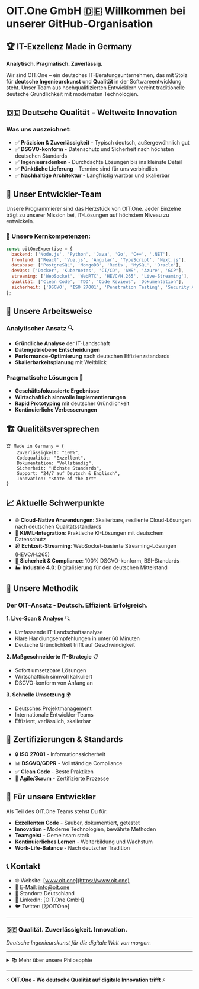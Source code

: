# OIT.One GmbH 🇩🇪 Willkommen bei unserer GitHub-Organisation

## 🏆 IT-Exzellenz Made in Germany
**Analytisch. Pragmatisch. Zuverlässig.**

Wir sind OIT.One – ein deutsches IT-Beratungsunternehmen, das mit Stolz für **deutsche Ingenieurskunst** und **Qualität** in der Softwareentwicklung steht. Unser Team aus hochqualifizierten Entwicklern vereint traditionelle deutsche Gründlichkeit mit modernsten Technologien.

## 🇩🇪 Deutsche Qualität - Weltweite Innovation
### Was uns auszeichnet:
- ✅ **Präzision & Zuverlässigkeit** - Typisch deutsch, außergewöhnlich gut
- ✅ **DSGVO-konform** - Datenschutz und Sicherheit nach höchsten deutschen Standards
- ✅ **Ingenieursdenken** - Durchdachte Lösungen bis ins kleinste Detail
- ✅ **Pünktliche Lieferung** - Termine sind für uns verbindlich
- ✅ **Nachhaltige Architektur** - Langfristig wartbar und skalierbar

## 👥 Unser Entwickler-Team
Unsere Programmierer sind das Herzstück von OIT.One. Jeder Einzelne trägt zu unserer Mission bei, IT-Lösungen auf höchstem Niveau zu entwickeln.

### 🌟 Unsere Kernkompetenzen:
```javascript
const oitOneExpertise = {
  backend: ['Node.js', 'Python', 'Java', 'Go', 'C++', '.NET'],
  frontend: ['React', 'Vue.js', 'Angular', 'TypeScript', 'Next.js'],
  database: ['PostgreSQL', 'MongoDB', 'Redis', 'MySQL', 'Oracle'],
  devOps: ['Docker', 'Kubernetes', 'CI/CD', 'AWS', 'Azure', 'GCP'],
  streaming: ['WebSocket', 'WebRTC', 'HEVC/H.265', 'Live-Streaming'],
  qualität: ['Clean Code', 'TDD', 'Code Reviews', 'Dokumentation'],
  sicherheit: ['DSGVO', 'ISO 27001', 'Penetration Testing', 'Security Audits']
};
```

## 🎯 Unsere Arbeitsweise
### Analytischer Ansatz 🔍
- **Gründliche Analyse** der IT-Landschaft
- **Datengetriebene Entscheidungen**
- **Performance-Optimierung** nach deutschen Effizienzstandards
- **Skalierbarkeitsplanung** mit Weitblick

### Pragmatische Lösungen 💼
- **Geschäftsfokussierte Ergebnisse**
- **Wirtschaftlich sinnvolle Implementierungen**
- **Rapid Prototyping** mit deutscher Gründlichkeit
- **Kontinuierliche Verbesserungen**

## 🏗️ Qualitätsversprechen
```
🏆 Made in Germany = {
    Zuverlässigkeit: "100%",
    Codequalität: "Exzellent",
    Dokumentation: "Vollständig",
    Sicherheit: "Höchste Standards",
    Support: "24/7 auf Deutsch & Englisch",
    Innovation: "State of the Art"
}
```

## 📈 Aktuelle Schwerpunkte
- 🌐 **Cloud-Native Anwendungen**: Skalierbare, resiliente Cloud-Lösungen nach deutschen Qualitätsstandards
- 🤖 **KI/ML-Integration**: Praktische KI-Lösungen mit deutschem Datenschutz
- 📹 **Echtzeit-Streaming**: WebSocket-basierte Streaming-Lösungen (HEVC/H.265)
- 🔐 **Sicherheit & Compliance**: 100% DSGVO-konform, BSI-Standards
- 🏭 **Industrie 4.0**: Digitalisierung für den deutschen Mittelstand

## 🚀 Unsere Methodik
### Der OIT-Ansatz - Deutsch. Effizient. Erfolgreich.

**1. Live-Scan & Analyse** 🔍
- Umfassende IT-Landschaftsanalyse
- Klare Handlungsempfehlungen in unter 60 Minuten
- Deutsche Gründlichkeit trifft auf Geschwindigkeit

**2. Maßgeschneiderte IT-Strategie** 📋
- Sofort umsetzbare Lösungen
- Wirtschaftlich sinnvoll kalkuliert
- DSGVO-konform von Anfang an

**3. Schnelle Umsetzung** 🌍
- Deutsches Projektmanagement
- Internationale Entwickler-Teams
- Effizient, verlässlich, skalierbar

## 🏅 Zertifizierungen & Standards
- 🔒 **ISO 27001** - Informationssicherheit
- 📊 **DSGVO/GDPR** - Vollständige Compliance
- ✅ **Clean Code** - Beste Praktiken
- 🎯 **Agile/Scrum** - Zertifizierte Prozesse

## 💼 Für unsere Entwickler
Als Teil des OIT.One Teams stehst Du für:
- **Exzellenten Code** - Sauber, dokumentiert, getestet
- **Innovation** - Moderne Technologien, bewährte Methoden
- **Teamgeist** - Gemeinsam stark
- **Kontinuierliches Lernen** - Weiterbildung und Wachstum
- **Work-Life-Balance** - Nach deutscher Tradition

## 📞 Kontakt
- 🌐 Website: [www.oit.one](https://www.oit.one)
- 📧 E-Mail: info@oit.one
- 📍 Standort: Deutschland
- 💼 LinkedIn: [OIT.One GmbH]
- 🐦 Twitter: [@OITOne]

---

### 🇩🇪 **Qualität. Zuverlässigkeit. Innovation.**
*Deutsche Ingenieurskunst für die digitale Welt von morgen.*

---

<details>
<summary>📚 Mehr über unsere Philosophie</summary>

### Deutsche Werte in der IT
- **Präzision**: Jede Zeile Code wird durchdacht
- **Zuverlässigkeit**: Versprechen werden eingehalten
- **Innovation**: Tradition trifft Moderne
- **Nachhaltigkeit**: Lösungen für Generationen
- **Partnerschaft**: Langfristige Kundenbeziehungen

### Unser Qualitätsanspruch
> "Wir denken voraus & handeln sofort. Mit deutscher Gründlichkeit und internationaler Schlagkraft realisieren wir Lösungen, die Bestand haben."

</details>

---
⚡ **OIT.One - Wo deutsche Qualität auf digitale Innovation trifft** ⚡
